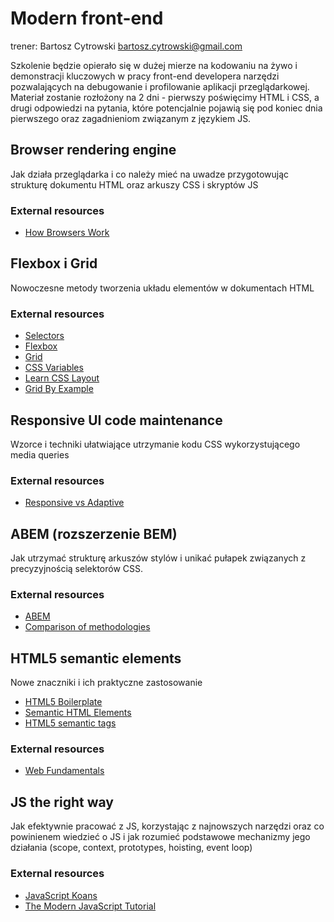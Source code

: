 # Modern front-end

trener: Bartosz Cytrowski <bartosz.cytrowski@gmail.com>

Szkolenie będzie opierało się w dużej mierze na kodowaniu na żywo i demonstracji kluczowych w pracy front-end developera narzędzi pozwalających na debugowanie i profilowanie aplikacji przeglądarkowej. Materiał zostanie rozłożony na 2 dni - pierwszy poświęcimy HTML i CSS, a drugi odpowiedzi na pytania, które potencjalnie pojawią się pod koniec dnia pierwszego oraz zagadnieniom związanym z językiem JS.

## Browser rendering engine

Jak działa przeglądarka i co należy mieć na uwadze przygotowując strukturę dokumentu HTML oraz arkuszy CSS i skryptów JS

### External resources

- [How Browsers Work](https://www.html5rocks.com/en/tutorials/internals/howbrowserswork/)

## Flexbox i Grid

Nowoczesne metody tworzenia układu elementów w dokumentach HTML

### External resources

- [Selectors](https://flukeout.github.io/)
- [Flexbox](https://flexboxfroggy.com/)
- [Grid](https://cssgridgarden.com/)
- [CSS Variables](https://blog.logrocket.com/how-to-create-better-themes-with-css-variables-5a3744105c74/)
- [Learn CSS Layout](https://learnlayout.com/)
- [Grid By Example](https://gridbyexample.com/examples/)

## Responsive UI code maintenance

Wzorce i techniki ułatwiające utrzymanie kodu CSS wykorzystującego media queries

### External resources

- [Responsive vs Adaptive](http://fredericgonzalo.com/en/2017/03/01/understanding-the-difference-between-mobile-first-adaptive-and-responsive-design/)

## ABEM (rozszerzenie BEM)

Jak utrzymać strukturę arkuszów stylów i unikać pułapek związanych z precyzyjnością selektorów CSS.

### External resources

- [ABEM](https://css-tricks.com/abem-useful-adaptation-bem/)
- [Comparison of methodologies](https://clubmate.fi/oocss-acss-bem-smacss-what-are-they-what-should-i-use/)

## HTML5 semantic elements

Nowe znaczniki i ich praktyczne zastosowanie

- [HTML5 Boilerplate](https://html5boilerplate.com/)
- [Semantic HTML Elements](https://developer.mozilla.org/en-US/docs/Web/HTML/Element)
- [HTML5 semantic tags](https://www.bitdegree.org/learn/html5-semantic-tags)

### External resources

- [Web Fundamentals](https://developers.google.com/web/fundamentals/)

## JS the right way

Jak efektywnie pracować z JS, korzystając z najnowszych narzędzi oraz co powinienem wiedzieć o JS i jak rozumieć podstawowe mechanizmy jego działania (scope, context, prototypes, hoisting, event loop)

### External resources

- [JavaScript Koans](https://github.com/liammclennan/JavaScript-Koans)
- [The Modern JavaScript Tutorial](http://javascript.info/)
